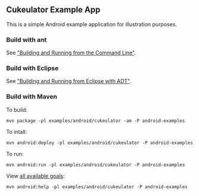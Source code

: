 ## Cukeulator Example App
This is a simple Android example application for illustration purposes.

### Build with ant
See ["Building and Running from the Command Line"](https://developer.android.com/tools/building/building-cmdline.html).

### Build with Eclipse
See ["Building and Running from Eclipse with ADT"](https://developer.android.com/tools/building/building-eclipse.html).

### Build with Maven
To build:

`mvn package -pl examples/android/cukeulator -am -P android-examples`

To intall:

`mvn android:deploy -pl examples/android/cukeulator -P android-examples`

To run:

`mvn android:run -pl examples/android/cukeulator -P android-examples`

View [all available goals](http://maven-android-plugin-m2site.googlecode.com/svn/plugin-info.html):

`mvn android:help -pl examples/android/cukeulator -P android-examples`
